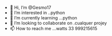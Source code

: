 - 👋 Hi, I’m @Gesmo17
- 👀 I’m interested in ..python
- 🌱 I’m currently learning ...python
- 💞️ I’m looking to collaborate on .cualquer projey
- 📫 How to reach me ...watts 33 999215615

<!---
Gesmo17/Gesmo17 is a ✨ special ✨ repository because its `README.md` (this file) appears on your GitHub profile.
You can click the Preview link to take a look at your changes.
--->
